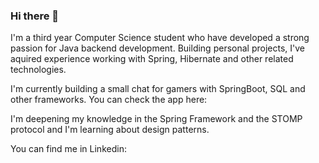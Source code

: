 ### Hi there 👋

I'm a third year Computer Science student who have developed a strong passion for Java backend development.
Building personal projects, I've aquired experience working with Spring, Hibernate and other related technologies.

I'm currently building a small chat for gamers with SpringBoot, SQL and other frameworks.
You can check the app here: <a href="https://github.com/mtfernandez0/GameChat" target="_blank"></a>

I'm deepening my knowledge in the Spring Framework and the STOMP protocol and I'm learning about design patterns.

You can find me in Linkedin: <a href="https://www.linkedin.com/in/matias-fernandez-383b19215/" target="_blank"></a>

<!--
**mtfernandez0/mtfernandez0** is a ✨ _special_ ✨ repository because its `README.md` (this file) appears on your GitHub profile.

Here are some ideas to get you started:

- 🔭 I’m currently working on ...
- 🌱 I’m currently learning ...
- 👯 I’m looking to collaborate on ...
- 🤔 I’m looking for help with ...
- 💬 Ask me about ...
- 📫 How to reach me: ...
- ⚡ Fun fact: ...
-->
